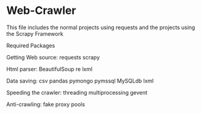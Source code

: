 # Web-Crawler
This file includes the normal projects using requests and the projects using the Scrapy Framework

Required Packages

Getting Web source:
    requests
    scrapy
 
Html parser:
    BeautifulSoup
    re
    lxml
  
Data saving:
    csv
    pandas
    pymongo
    pymssql
    MySQLdb
    lxml
 
Speeding the crawler:
    threading
    multiprocessing
    gevent

Anti-crawling:
    fake
    proxy pools
    
  
